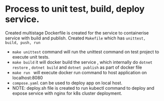 # Process to unit test, build, deploy service.
Created multistage Dockerfile is created for the service to containerise service with build and publish.
Created `Makefile` which has `unittest, build, push, run`
- `make unittest` command will run the unittest command on test project to execute unit tests.
- `make build` it will docker build the service , which internally do `dotnet restore` , `dotnet build` and `dotnet publish` as part of docker file
- `make run ` will execute docker run command to host application on localhost:8080
- `compose.yaml` can be used to deploy app on local host.
- NOTE: deploy.sh file is created to run kubectl command to deploy and expose service with nginx for k8s cluster deployment.

